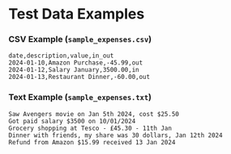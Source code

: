 # Test Data Examples

### CSV Example (`sample_expenses.csv`)
```csv
date,description,value,in_out
2024-01-10,Amazon Purchase,-45.99,out
2024-01-12,Salary January,3500.00,in
2024-01-13,Restaurant Dinner,-60.00,out

```

### Text Example (`sample_expenses.txt`)
```text
Saw Avengers movie on Jan 5th 2024, cost $25.50
Got paid salary $3500 on 10/01/2024
Grocery shopping at Tesco - £45.30 - 11th Jan
Dinner with friends, my share was 30 dollars, Jan 12th 2024
Refund from Amazon $15.99 received 13 Jan 2024
